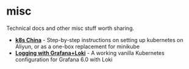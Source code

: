 # misc
Technical docs and other misc stuff worth sharing.

- **[k8s China](kubernetes-china-aliyun/readme.md)** - Step-by-step instructions on setting up kubernetes on Aliyun, or as a one-box replacement for minikube
- **[Logging with Grafana+Loki](k8s/monitor)** - A working vanilla Kubernetes configuration for Grafana 6.0 with Loki
